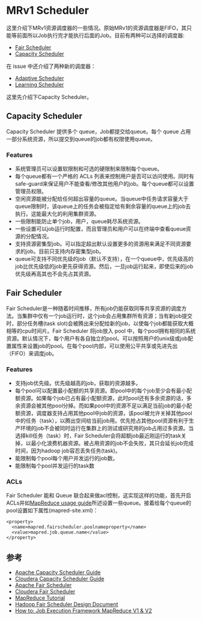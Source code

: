 MRv1 Scheduler
===

这里介绍下MRv1资源调度器的一些情况。原始MRv1的资源调度器是FIFO，其只能等前面所以Job执行完才能执行后面的Job。目前有两种可以选择的调度器:

- [Fair Scheduler](https://hadoop.apache.org/docs/r1.2.1/fair_scheduler.html)
- [Capacity Scheduler](https://hadoop.apache.org/docs/r1.2.1/capacity_scheduler.html)

在 issue 中还介绍了两种新的调度器：

- [Adaptive Scheduler](https://issues.apache.org/jira/browse/MAPREDUCE-1380)
- [Learning Scheduler](https://issues.apache.org/jira/browse/MAPREDUCE-1439)

这里先介绍下Capacity Scheduler。

Capacity Scheduler
---
Capacity Scheduler 提供多个 queue，Job都提交给queue。每个 queue 占用一部分系统资源，所以提交到queue的job都有权限使用queue。

### Features
- 系统管理员可以设置软限制和可选的硬限制来限制每个queue。
- 每个queue都有一个严格的 ACLs 列表来控制用户是否可以访问使用。同时有safe-guard来保证用户不能查看/修改其他用户的job。每个queue都可以设置管理员权限。
- 空闲资源能被分配给任何超出容量的queue。当queue中任务请求容量大于queue限制时，该queue上的任务会被指定给有剩余容量的queue上的job去执行。这能最大化的利用集群资源。
- 一些限制能防止单个job，用户，queue耗尽系统资源。
- 一些设置可以job运行时配置，而且管理员和用户可以在终端中查看queue资源的分配情况。
- 支持资源密集型job。可以指定超出默认设置更多的资源用来满足不同资源要求的job。目前只支持内存密集型job。
- queue可支持不同优先级的job（默认不支持），在一个queue中，优先级高的job比优先级低的job更先获得资源。然后，一旦job运行起来，即使后来的job优先级再高其也不会先占其资源。

Fair Scheduler
---

Fair Scheduler是一种随着时间推移，所有job仍能获取同等共享资源的调度方法。当集群中仅有一个job运行时，这个job会占用集群所有资源；当有新job提交时，部分任务槽(task slot)会被腾出来分配给新的job，以使每个job都能获取大概相等的cpu时间片。Fair Scheduler 将job放入 pool 中，每个pool拥有相同的系统资源。默认情况下，每个用户有各自独立的pool。可以按照用户的unix级或job配置属性来设置job的pool。在每个pool内部，可以使用公平共享或先进先出（FIFO）来调度job。

### Features

- 支持job优先级。优先级越高的job，获取的资源越多。
- 每个pool可以配置最小配额的共享资源。即pool中的每个job至少会有最小配额资源。如果每个job已占有最小配额资源，此时pool还有多余资源的话，多余资源会被其他pool分掉。而如果pool中的资源不足以满足当前job的最小配额资源，调度器支持占用其他pool中job的资源，该pool被允许关掉其他pool中的任务（task），以腾出空间给当前job用。优先抢占其他pool资源有利于生产环境的job不会被同时运行在集群上的测试或研究用的job占用过多资源。当选择kill任务（task）时，Fair Scheduler会将超额job最近刚运行的task关掉，以最小化浪费机器资源。被占用资源的job不会失败，其只会延长job完成时间，因为hadoop job容忍丢失任务(task)。
- 能限制每个pool每个用户并发运行的job数。
- 能限制每个pool并发运行的task数

### ACLs

Fair Scheduler 能和 Queue 联合起来做acl控制，这实现这样的功能，首先开启ACLs并如[MapReduce usage guide](https://hadoop.apache.org/docs/r1.2.1/mapred_tutorial.html#Job+Authorization)所述设置一些queue。接着给每个queue的pool设置如下属性(mapred-site.xml)：

```
<property>
  <name>mapred.fairscheduler.poolnameproperty</name>
  <value>mapred.job.queue.name</value>
</property>
```

参考
---
- [Apache Capacity Scheduler Guide](https://hadoop.apache.org/docs/r1.2.1/capacity_scheduler.html)
- [Cloudera Capacity Scheduler Guide](http://archive.cloudera.com/cdh/3/hadoop/capacity_scheduler.html)
- [Apache Fair Scheduler](https://hadoop.apache.org/docs/r1.2.1/fair_scheduler.html)
- [Cloudera Fair Scheduler](http://archive.cloudera.com/cdh/3/hadoop/fair_scheduler.html)
- [MapReduce Tutorial](https://hadoop.apache.org/docs/r1.2.1/mapred_tutorial.html#Job+Authorization)
- [Hadoop Fair Scheduler Design Document](https://issues.apache.org/jira/secure/attachment/12457515/fair_scheduler_design_doc.pdf)
- [How to: Job Execution Framework MapReduce V1 & V2](https://www.mapr.com/blog/how-job-execution-framework-mapreduce-v1-v2#.VUcboq2qqko)


